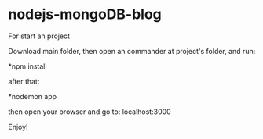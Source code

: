 # nodejs-mongoDB-blog

For start an project

Download main folder, then open an commander at project's folder, and run:

*npm install

after that:

*nodemon app

then open your browser and go to:
localhost:3000

Enjoy!
